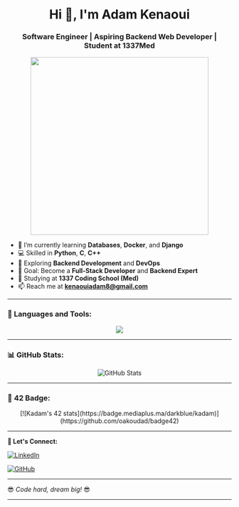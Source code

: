 <h1 align="center">Hi 👋, I'm Adam Kenaoui</h1>
<h3 align="center">Software Engineer | Aspiring Backend Web Developer | Student at 1337Med</h3>

<p align="center">
  <img src="https://media.giphy.com/media/qgQUggAC3Pfv687qPC/giphy.gif" width="400">
</p>

- 🔭 I’m currently learning **Databases**, **Docker**, and **Django**  
- 💻 Skilled in **Python**, **C**, **C++**  
- 🌱 Exploring **Backend Development** and **DevOps** 
- 🎯 Goal: Become a **Full-Stack Developer** and **Backend Expert**  
- 🏫 Studying at **1337 Coding School (Med)**  
- 📫 Reach me at **[kenaouiadam8@gmail.com](mailto:kenaouiadam8@gmail.com)**  

---

### 🚀 Languages and Tools:
<p align="center">
  <img src="https://skillicons.dev/icons?i=c,python,cpp,html,css,js,linux" />
</p>

---

### 📊 GitHub Stats:
<p align="center">
  <img src="https://github-readme-stats.vercel.app/api?username=AdamKN0&show_icons=true&theme=tokyonight" alt="GitHub Stats" />
</p>

---

### 🚀 **42 Badge**:
<p align="center">
  [![Kadam's 42 stats](https://badge.mediaplus.ma/darkblue/kadam)](https://github.com/oakoudad/badge42)
</p>

---

**🚀 Let's Connect:**  

[![LinkedIn](https://img.shields.io/badge/LinkedIn-%230077B5.svg?&style=flat-square&logo=linkedin&logoColor=white)](https://www.linkedin.com/in/kenaoui-adam-876b06253/)  

[![GitHub](https://img.shields.io/badge/GitHub-%23181717.svg?&style=flat-square&logo=github&logoColor=white)](https://github.com/adamkenaoui)  
  

---

😎 *Code hard, dream big!* 😎  

---
